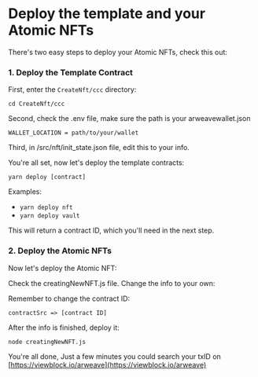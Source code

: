# Deploy the template and your Atomic NFTs

There's two easy steps to deploy your Atomic NFTs, check this out:

### 1. Deploy the Template Contract

First, enter the `CreateNft/ccc` directory:

```
cd CreateNft/ccc

```

Second, check the .env file, make sure the path is your arweavewallet.json

```
WALLET_LOCATION = path/to/your/wallet
```

Third, in /src/nft/init_state.json file, edit this to your info.

You're all set, now let's deploy the template contracts:

```
yarn deploy [contract]
```

Examples:

- `yarn deploy nft`
- `yarn deploy vault`

This will return a contract ID, which you'll need in the next step.

### 2. Deploy the Atomic NFTs

Now let's deploy the Atomic NFT:

Check the creatingNewNFT.js file. Change the info to your own:

Remember to change the contract ID:

```
contractSrc => [contract ID]

```

After the info is finished, deploy it:

```
node creatingNewNFT.js
```

You're all done, Just a few minutes you could search your txID on [https://viewblock.io/arweave](https://viewblock.io/arweave)
